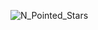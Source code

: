 ![N_Pointed_Stars](https://user-images.githubusercontent.com/76458322/180282593-982dc55f-83b5-4328-b5ce-5f68f3ab6977.png)
